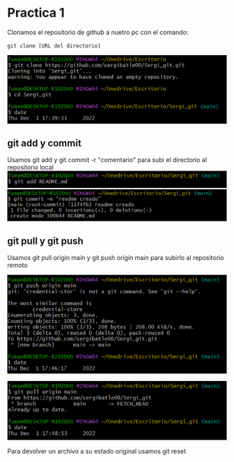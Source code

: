 # Practica 1

Clonamos el repositorio de github a nuetro pc con el comando:

```
git clone [URL del directorio]
```

![git clone](https://github.com/sergibatle00/Sergi_git/blob/main/capturas/1.1.PNG)

## git add y commit
Usamos git add  y git commit -r "comentario" para subi el directorio al repositorio local
![git commit](https://github.com/sergibatle00/Sergi_git/blob/main/capturas/1.add.PNG)
![git add](https://github.com/sergibatle00/Sergi_git/blob/main/capturas/1.2.PNG)

## git pull y git push

Usamos git pull origin main y git push origin main para subirlo al repositorio remoto

![git push](https://github.com/sergibatle00/Sergi_git/blob/main/capturas/1.3.PNG)

![git pull](https://github.com/sergibatle00/Sergi_git/blob/main/capturas/1.4.PNG)

Para devolver un archivo a su estado original usamos git reset


